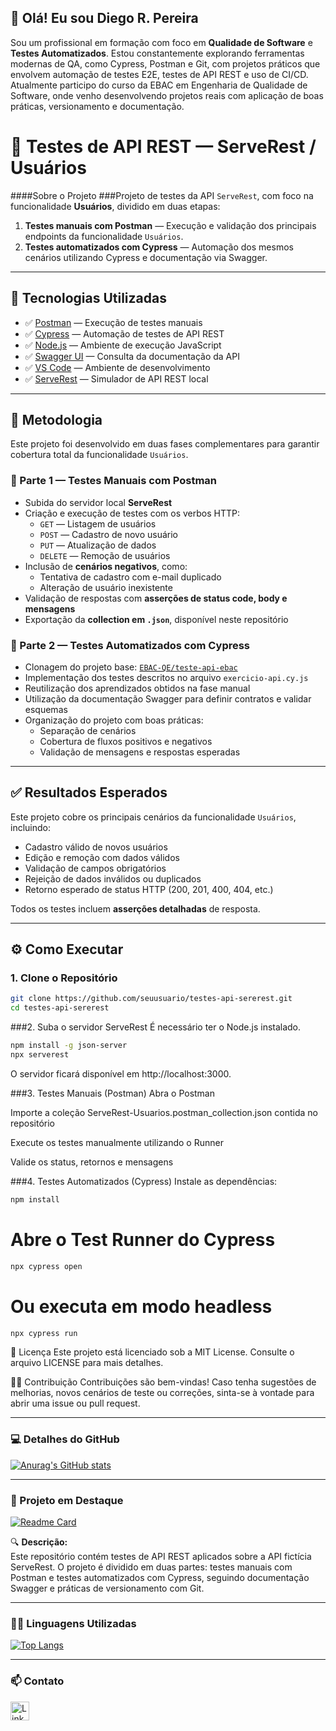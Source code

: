 ## 👋 Olá! Eu sou Diego R. Pereira

Sou um profissional em formação com foco em **Qualidade de Software** e **Testes Automatizados**. 
Estou constantemente explorando ferramentas modernas de QA, como Cypress, Postman e Git, com projetos práticos que envolvem automação de testes E2E, testes de API REST e uso de CI/CD.
Atualmente participo do curso da EBAC em Engenharia de Qualidade de Software, onde venho desenvolvendo projetos reais com aplicação de boas práticas, versionamento e documentação.

#  🧪 Testes de API REST — ServeRest / Usuários


####Sobre o Projeto
###Projeto de testes da API `ServeRest`, com foco na funcionalidade **Usuários**, dividido em duas etapas:

1. **Testes manuais com Postman** — Execução e validação dos principais endpoints da funcionalidade `Usuários`.
2. **Testes automatizados com Cypress** — Automação dos mesmos cenários utilizando Cypress e documentação via Swagger.

---

## 🚀 Tecnologias Utilizadas

- ✅ [Postman](https://www.postman.com/) — Execução de testes manuais
- ✅ [Cypress](https://www.cypress.io/) — Automação de testes de API REST
- ✅ [Node.js](https://nodejs.org/) — Ambiente de execução JavaScript
- ✅ [Swagger UI](https://swagger.io/tools/swagger-ui/) — Consulta da documentação da API
- ✅ [VS Code](https://code.visualstudio.com/) — Ambiente de desenvolvimento
- ✅ [ServeRest](https://github.com/PauloGoncalvesBH/ServeRest) — Simulador de API REST local

---

## 📐 Metodologia

Este projeto foi desenvolvido em duas fases complementares para garantir cobertura total da funcionalidade `Usuários`.

### 🧪 Parte 1 — Testes Manuais com Postman

- Subida do servidor local **ServeRest**
- Criação e execução de testes com os verbos HTTP:
  - `GET` — Listagem de usuários
  - `POST` — Cadastro de novo usuário
  - `PUT` — Atualização de dados
  - `DELETE` — Remoção de usuários
- Inclusão de **cenários negativos**, como:
  - Tentativa de cadastro com e-mail duplicado
  - Alteração de usuário inexistente
- Validação de respostas com **asserções de status code, body e mensagens**
- Exportação da **collection em `.json`**, disponível neste repositório

### 🤖 Parte 2 — Testes Automatizados com Cypress

- Clonagem do projeto base: [`EBAC-QE/teste-api-ebac`](https://github.com/EBAC-QE/teste-api-ebac)
- Implementação dos testes descritos no arquivo `exercicio-api.cy.js`
- Reutilização dos aprendizados obtidos na fase manual
- Utilização da documentação Swagger para definir contratos e validar esquemas
- Organização do projeto com boas práticas:
  - Separação de cenários
  - Cobertura de fluxos positivos e negativos
  - Validação de mensagens e respostas esperadas

---

## ✅ Resultados Esperados

Este projeto cobre os principais cenários da funcionalidade `Usuários`, incluindo:

- Cadastro válido de novos usuários
- Edição e remoção com dados válidos
- Validação de campos obrigatórios
- Rejeição de dados inválidos ou duplicados
- Retorno esperado de status HTTP (200, 201, 400, 404, etc.)

Todos os testes incluem **asserções detalhadas** de resposta.

---

## ⚙️ Como Executar

### 1. Clone o Repositório

```bash
git clone https://github.com/seuusuario/testes-api-sererest.git
cd testes-api-sererest
````
###2. Suba o servidor ServeRest
É necessário ter o Node.js instalado.
```bash
npm install -g json-server
npx serverest
```
O servidor ficará disponível em http://localhost:3000.

###3. Testes Manuais (Postman)
Abra o Postman

Importe a coleção ServeRest-Usuarios.postman_collection.json contida no repositório

Execute os testes manualmente utilizando o Runner

Valide os status, retornos e mensagens

###4. Testes Automatizados (Cypress)
Instale as dependências:
```bash
npm install
```

# Abre o Test Runner do Cypress
```bash
npx cypress open
```
# Ou executa em modo headless
```bash
npx cypress run
```

📝 Licença
Este projeto está licenciado sob a MIT License. Consulte o arquivo LICENSE para mais detalhes.

🙋‍♂️ Contribuição
Contribuições são bem-vindas! Caso tenha sugestões de melhorias, novos cenários de teste ou correções, sinta-se à vontade para abrir uma issue ou pull request.



---

### 💻 Detalhes do GitHub

[![Anurag's GitHub stats](https://github-readme-stats.vercel.app/api?username=droxo63&show_icons=true&theme=dark)](https://github.com/anuraghazra/github-readme-stats)

---

### 📁 Projeto em Destaque

[![Readme Card](https://github-readme-stats.vercel.app/api/pin/?username=droxo63&repo=apiExericio24&theme=dark)](https://github.com/droxo63/apiExericio24)

🔍 **Descrição:**  
Este repositório contém testes de API REST aplicados sobre a API fictícia ServeRest. O projeto é dividido em duas partes: testes manuais com Postman e testes automatizados com Cypress, seguindo documentação Swagger e práticas de versionamento com Git.

---

### 🧑‍💻 Linguagens Utilizadas

[![Top Langs](https://github-readme-stats.vercel.app/api/top-langs/?username=droxo63&layout=compact&theme=dark)](https://github.com/anuraghazra/github-readme-stats)

---

### 📫 Contato

[<img src='https://img.shields.io/badge/LinkedIn-0077B5?style=for-the-badge&logo=linkedin&logoColor=white' alt='Linkedin' height='30'>](https://www.linkedin.com/in/dirpereira/)



